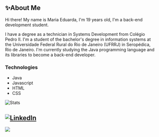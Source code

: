 ## ✨About Me

Hi there! My name is Maria Eduarda, I'm 19 years old, I'm a back-end development student.

I have a degree as a technician in Systems Development from Colégio Pedro II. I'm a student of the bachelor's degree in information systems at the Universidade Federal Rural do Rio de Janeiro (UFRRJ) in Seropédica, Rio de Janeiro. I'm currently studying the Java programming language and its libraries to become a back-end developer.

### Technologies

- Java
- Javascript
- HTML
- CSS

![Stats](https://github-readme-stats.vercel.app/api/top-langs/?username=mariamourie&theme=midnight-purple&hide_border=false&include_all_commits=true&count_private=true&layout=compact)

[![LinkedIn](https://img.shields.io/badge/LinkedIn-%230077B5.svg?logo=linkedin&logoColor=white)](https://linkedin.com/in/maria-eduarda-cruz) 
---
[![](https://visitcount.itsvg.in/api?id=mariamourie&icon=9&color=11)](https://visitcount.itsvg.in)
